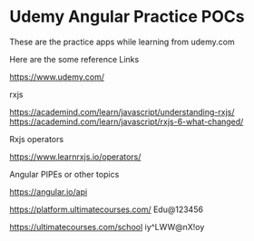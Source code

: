 # Udemy Angular Practice POCs
These are the practice apps while learning from udemy.com

Here are the some reference Links

https://www.udemy.com/ 

rxjs

https://academind.com/learn/javascript/understanding-rxjs/
https://academind.com/learn/javascript/rxjs-6-what-changed/

Rxjs operators 

https://www.learnrxjs.io/operators/

Angular PIPEs or other topics

https://angular.io/api



https://platform.ultimatecourses.com/
Edu@123456

https://ultimatecourses.com/school
iy^LWW@nX!oy
